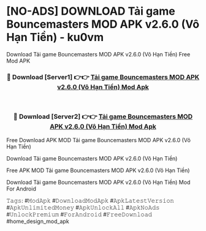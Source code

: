 # [NO-ADS] DOWNLOAD Tải game Bouncemasters MOD APK v2.6.0 (Vô Hạn Tiền) - ku0vm
Download Tải game Bouncemasters MOD APK v2.6.0 (Vô Hạn Tiền) Free Mod APK

<div align="center">
<h3>🔴 Download [Server1] 👉👉 <a href="https://apk-comot.site?title=Tải_game_Bouncemasters_MOD_APK_v2.6.0_(Vô_Hạn_Tiền)">Tải game Bouncemasters MOD APK v2.6.0 (Vô Hạn Tiền) Mod Apk</a></h3><br>

<h3>🔴 Download [Server2] 👉👉 <a href="https://apk-comot.site?title=Tải_game_Bouncemasters_MOD_APK_v2.6.0_(Vô_Hạn_Tiền)">Tải game Bouncemasters MOD APK v2.6.0 (Vô Hạn Tiền) Mod Apk</a></h3>
</div>


Free Download APK MOD Tải game Bouncemasters MOD APK v2.6.0 (Vô Hạn Tiền)

Download Tải game Bouncemasters MOD APK v2.6.0 (Vô Hạn Tiền) 

Free APK MOD Tải game Bouncemasters MOD APK v2.6.0 (Vô Hạn Tiền) 

Download Tải game Bouncemasters MOD APK v2.6.0 (Vô Hạn Tiền) Mod For Android

𝚃𝚊𝚐𝚜: #𝙼𝚘𝚍𝙰𝚙𝚔 #𝙳𝚘𝚠𝚗𝚕𝚘𝚊𝚍𝙼𝚘𝚍𝙰𝚙𝚔 #𝙰𝚙𝚔𝙻𝚊𝚝𝚎𝚜𝚝𝚅𝚎𝚛𝚜𝚒𝚘𝚗 #𝙰𝚙𝚔𝚄𝚗𝚕𝚒𝚖𝚒𝚝𝚎𝚍𝙼𝚘𝚗𝚎𝚢 #𝙰𝚙𝚔𝚄𝚗𝚕𝚘𝚌𝚔𝙰𝚕𝚕 #𝙰𝚙𝚔𝙽𝚘𝙰𝚍𝚜 #𝚄𝚗𝚕𝚘𝚌𝚔𝙿𝚛𝚎𝚖𝚒𝚞𝚖 #𝙵𝚘𝚛𝙰𝚗𝚍𝚛𝚘𝚒𝚍 #𝙵𝚛𝚎𝚎𝙳𝚘𝚠𝚗𝚕𝚘𝚊𝚍 #home_design_mod_apk